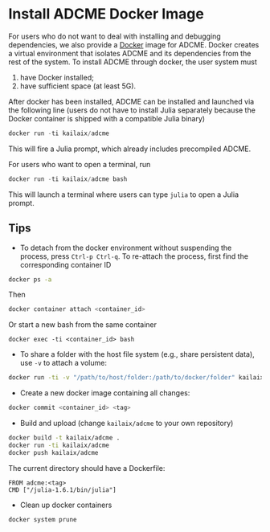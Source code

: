 # Install ADCME Docker Image

For users who do not want to deal with installing and debugging dependencies, we also provide a [Docker](https://docs.docker.com/get-docker/) image for ADCME. Docker creates a virtual environment that isolates ADCME and its dependencies from the rest of the system. To install ADCME through docker, the user system must 

1. have Docker installed;
2. have sufficient space (at least 5G).

After docker has been installed, ADCME can be installed and launched via the following line (users do not have to install Julia separately because the Docker container is shipped with a compatible Julia binary)

```julia
docker run -ti kailaix/adcme 
```

This will fire a Julia prompt, which already includes precompiled ADCME. 

For users who want to open a terminal, run 

```julia
docker run -ti kailaix/adcme bash
```

This will launch a terminal where users can type `julia` to open a Julia prompt. 

## Tips

* To detach from the docker environment without suspending the process, press `Ctrl-p Ctrl-q`. To re-attach the process, first find the corresponding container ID

```bash
docker ps -a
```

Then 
```bash
docker container attach <container_id>
```

Or start a new bash from the same container

```
docker exec -ti <container_id> bash
```

* To share a folder with the host file system (e.g., share persistent data), use `-v` to attach a volume:

```bash
docker run -ti -v "/path/to/host/folder:/path/to/docker/folder" kailaix/adcme bash
```

* Create a new docker image containing all changes:

```bash
docker commit <container_id> <tag>
```

* Build and upload (change `kailaix/adcme` to your own repository)

```bash
docker build -t kailaix/adcme . 
docker run -ti kailaix/adcme
docker push kailaix/adcme
```

The current directory should have a Dockerfile:
```
FROM adcme:<tag>
CMD ["/julia-1.6.1/bin/julia"]
```

* Clean up docker containers
```bash
docker system prune 
```